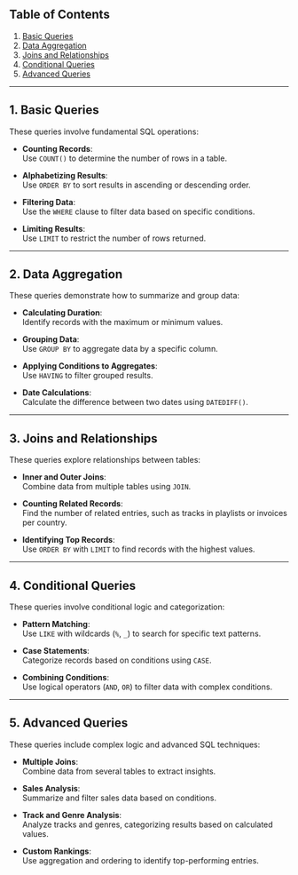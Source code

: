## Table of Contents  

1. [Basic Queries](#basic-queries)  
2. [Data Aggregation](#data-aggregation)  
3. [Joins and Relationships](#joins-and-relationships)  
4. [Conditional Queries](https://github.com/Elham-Rabbany/SQL-Prep/blob/main/1_SQL_Skills_Refresher/README.md#5-advanced-queries)
5. [Advanced Queries](https://github.com/Elham-Rabbany/SQL-Prep/blob/main/1_SQL_Skills_Refresher/README.md#5-advanced-queries) 

---

## 1. Basic Queries  

These queries involve fundamental SQL operations:

- **Counting Records**:  
  Use `COUNT()` to determine the number of rows in a table.  

- **Alphabetizing Results**:  
  Use `ORDER BY` to sort results in ascending or descending order.  

- **Filtering Data**:  
  Use the `WHERE` clause to filter data based on specific conditions.  

- **Limiting Results**:  
  Use `LIMIT` to restrict the number of rows returned.  

---

## 2. Data Aggregation  

These queries demonstrate how to summarize and group data:

- **Calculating Duration**:  
  Identify records with the maximum or minimum values.  

- **Grouping Data**:  
  Use `GROUP BY` to aggregate data by a specific column.  

- **Applying Conditions to Aggregates**:  
  Use `HAVING` to filter grouped results.  

- **Date Calculations**:  
  Calculate the difference between two dates using `DATEDIFF()`.  

---

## 3. Joins and Relationships  

These queries explore relationships between tables:

- **Inner and Outer Joins**:  
  Combine data from multiple tables using `JOIN`.  

- **Counting Related Records**:  
  Find the number of related entries, such as tracks in playlists or invoices per country.  

- **Identifying Top Records**:  
  Use `ORDER BY` with `LIMIT` to find records with the highest values.  

---

## 4. Conditional Queries  

These queries involve conditional logic and categorization:

- **Pattern Matching**:  
  Use `LIKE` with wildcards (`%`, `_`) to search for specific text patterns.  

- **Case Statements**:  
  Categorize records based on conditions using `CASE`.  

- **Combining Conditions**:  
  Use logical operators (`AND`, `OR`) to filter data with complex conditions.  

---

## 5. Advanced Queries  

These queries include complex logic and advanced SQL techniques:

- **Multiple Joins**:  
  Combine data from several tables to extract insights.  

- **Sales Analysis**:  
  Summarize and filter sales data based on conditions.  

- **Track and Genre Analysis**:  
  Analyze tracks and genres, categorizing results based on calculated values.  

- **Custom Rankings**:  
  Use aggregation and ordering to identify top-performing entries.  
